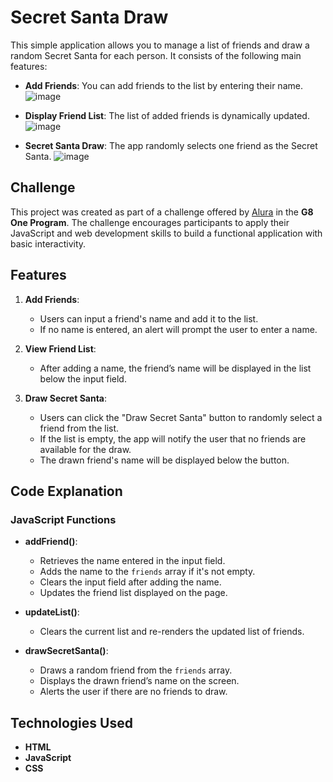 # Secret Santa Draw

This simple application allows you to manage a list of friends and draw a random Secret Santa for each person. It consists of the following main features:

- **Add Friends**: You can add friends to the list by entering their name.
![image](https://github.com/user-attachments/assets/4129ab01-da16-4b85-91a7-e08a850829d0)

- **Display Friend List**: The list of added friends is dynamically updated.
![image](https://github.com/user-attachments/assets/600bf97a-e98e-4098-8166-740d670f6258)

- **Secret Santa Draw**: The app randomly selects one friend as the Secret Santa.
![image](https://github.com/user-attachments/assets/e9a8bc4f-0e53-4ce4-b667-0ced5a359592)


## Challenge

This project was created as part of a challenge offered by [Alura](https://www.alura.com.br) in the **G8 One Program**. The challenge encourages participants to apply their JavaScript and web development skills to build a functional application with basic interactivity.

## Features

1. **Add Friends**: 
   - Users can input a friend's name and add it to the list.
   - If no name is entered, an alert will prompt the user to enter a name.
   
2. **View Friend List**:
   - After adding a name, the friend’s name will be displayed in the list below the input field.

3. **Draw Secret Santa**:
   - Users can click the "Draw Secret Santa" button to randomly select a friend from the list.
   - If the list is empty, the app will notify the user that no friends are available for the draw.
   - The drawn friend's name will be displayed below the button.


## Code Explanation

### JavaScript Functions

- **addFriend()**:
  - Retrieves the name entered in the input field.
  - Adds the name to the `friends` array if it's not empty.
  - Clears the input field after adding the name.
  - Updates the friend list displayed on the page.

- **updateList()**:
  - Clears the current list and re-renders the updated list of friends.

- **drawSecretSanta()**:
  - Draws a random friend from the `friends` array.
  - Displays the drawn friend’s name on the screen.
  - Alerts the user if there are no friends to draw.

## Technologies Used

- **HTML**
- **JavaScript**
- **CSS** 

